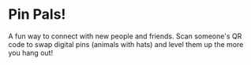 # Pin Pals!
A fun way to connect with new people and friends. Scan someone's QR code to swap digital pins (animals with hats) and level them up the more you hang out!